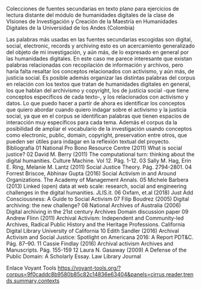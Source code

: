 Colecciones de fuentes secundarias en texto plano para ejercicios de lectura distante del módulo de humanidades digitales de la clase de VIsiones de Investigación y Creación de la Maestría en Humanidades Digitales de la Universidad de los Andes (Colombia)

Las palabras más usadas en las fuentes secundarias escogidas son digital, social, electronic, records y archiving esto es un acercamiento generalizado del objeto de mi investigación, y aún más, de lo expresado en general por las humanidades digitales. En este caso me parece interesante que existan palabras relacionadas con recopilación de información y archivos, pero haría falta resaltar los conceptos relacionados con activismo, y aún más, de justicia social.
Es posible además organizar las distintas palabras del corpus en relación con los textos que tratan de humanidades digitales en general, los que hablan del archivismo y copyright, los de justicia social -que tiene conceptos específicos de cada texto-, y los relacionados con activismo y datos.
Lo que puedo hacer a partir de ahora es identificar los conceptos que quiero abordar cuando quiero indagar sobre el activismo y la justicia social, ya que en el corpus se identifican palabras que tienen espacios de interacción muy específicos para cada tema. Además el corpus da la posibilidad de ampliar el vocabulario de la investigación usando conceptos como electronic, public, domain, copyright, preservation entre otros, que pueden ser útiles para indagar en la reflexión textual del proyecto.
Bibliografía
01 National Pro Bono Resource Centre (2011) What is social justice?
02 David M. Berry (2011) The computational turn: thinking about the digital humanities. Culture Machine. Vol 12. Pág. 1-12.
03 Sally M. Hag, Erin E. Ring, Melanie M. Lantz (2011) Social Justice Theory. Pág. 2794-2801.
04 Forrest Briscoe, Abhinav Gupta (2016) Social Activism in and Around Organizations. The Academy of Management Annals. 
05 Michele Barbera (2013) Linked (open) data at web scale: research, social and engineering challenges in the digital humanities. JLIS.it.
06 Oxfam, et.al (2018) Just Add Consciousness: A Guide to Social Activism
07 Filip Boudrez (2005) Digital archiving: the new challenge? 
08 National Archives of Australia (2006) Digital archiving in the 21st century Archives Domain discussion paper
09 Andrew Flinn (2011) Archival Activism: Independent and Community-led Archives, Radical Public History and the Heritage Professions.  California Digital Library University of California
10 Edith Sandler (2016) Archival Activism and Social Justice: Spotlight on Americana 2016: A Report PDT&C. Pág. 87–90.
11 Cassie Findlay (2016) Archival activism Archives and Manuscripts. Pág. 155-159
12 Laura N. Gasaway (2009) A Defense of the Public Domain: A Scholarly Essay. Law Library Journal

Enlace Voyant Tools 
https://voyant-tools.org/?corpus=9f0caddc8b9580b85c82c14836e63404&panels=cirrus,reader,trends,summary,contexts
